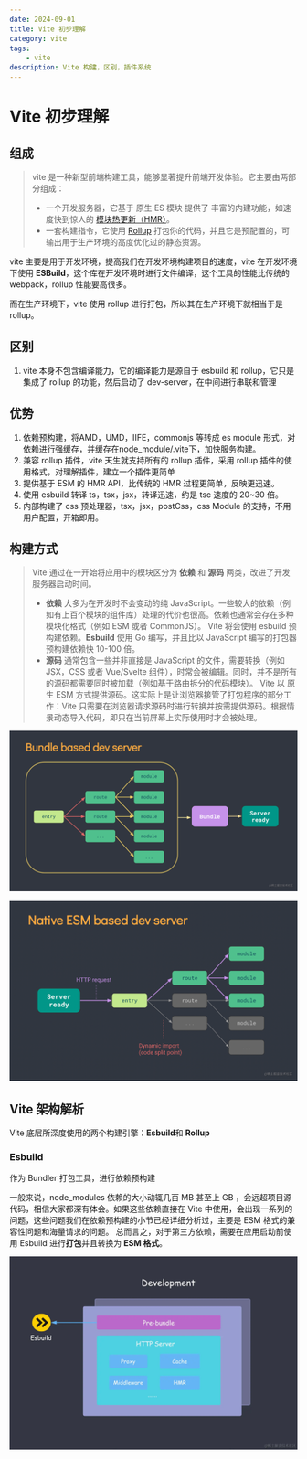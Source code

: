 ```yaml
---
date: 2024-09-01
title: Vite 初步理解
category: vite
tags:
    - vite
description: Vite 构建，区别，插件系统
---
```


# Vite 初步理解

## 组成
> vite 是一种新型前端构建工具，能够显著提升前端开发体验。它主要由两部分组成：
> - 一个开发服务器，它基于 原生 ES 模块 提供了 丰富的内建功能，如速度快到惊人的 [模块热更新（HMR）](<https://cn.vitejs.dev/guide/features.html#hot-module-replacement/>)。
> - 一套构建指令，它使用 [Rollup](<https://rollupjs.org//>) 打包你的代码，并且它是预配置的，可输出用于生产环境的高度优化过的静态资源。

vite 主要是用于开发环境，提高我们在开发环境构建项目的速度，vite 在开发环境下使用 **ESBuild**，这个库在开发环境时进行文件编译，这个工具的性能比传统的 webpack，rollup 性能要高很多。

而在生产环境下，vite 使用 rollup 进行打包，所以其在生产环境下就相当于是 rollup。

## 区别
1. vite 本身不包含编译能力，它的编译能力是源自于 esbuild 和 rollup，它只是集成了 rollup 的功能，然后启动了 dev-server，在中间进行串联和管理

## 优势
1. 依赖预构建，将AMD，UMD，IIFE，commonjs 等转成 es module 形式，对依赖进行强缓存，并缓存在node_module/.vite下，加快服务构建。
2. 兼容 rollup 插件，vite 天生就支持所有的 rollup 插件，采用 rollup 插件的使用格式，对理解插件，建立一个插件更简单
3. 提供基于 ESM 的 HMR API，比传统的 HMR 过程更简单，反映更迅速。
4. 使用 esbuild 转译 ts，tsx，jsx，转译迅速，约是 tsc 速度的 20~30 倍。
5. 内部构建了 css 预处理器，tsx，jsx，postCss，css Module 的支持，不用用户配置，开箱即用。

## 构建方式
> Vite 通过在一开始将应用中的模块区分为 **依赖** 和 **源码** 两类，改进了开发服务器启动时间。
> - **依赖** 大多为在开发时不会变动的纯 JavaScript。一些较大的依赖（例如有上百个模块的组件库）处理的代价也很高。依赖也通常会存在多种模块化格式（例如 ESM 或者 CommonJS）。 Vite 将会使用 esbuild 预构建依赖。**Esbuild** 使用 Go 编写，并且比以 JavaScript 编写的打包器预构建依赖快 10-100 倍。
> - **源码** 通常包含一些并非直接是 JavaScript 的文件，需要转换（例如 JSX，CSS 或者 Vue/Svelte 组件），时常会被编辑。同时，并不是所有的源码都需要同时被加载（例如基于路由拆分的代码模块）。 Vite 以 原生 ESM 方式提供源码。这实际上是让浏览器接管了打包程序的部分工作：Vite 只需要在浏览器请求源码时进行转换并按需提供源码。根据情景动态导入代码，即只在当前屏幕上实际使用时才会被处理。


![An image](../pic/bundle.image)

![An image](../pic/native-ems.image)

## Vite 架构解析

Vite 底层所深度使用的两个构建引擎：**Esbuild**和 **Rollup**

### Esbuild

作为 Bundler 打包工具，进行依赖预构建

一般来说，node_modules 依赖的大小动辄几百 MB 甚至上 GB ，会远超项目源代码，相信大家都深有体会。如果这些依赖直接在 Vite 中使用，会出现一系列的问题，这些问题我们在依赖预构建的小节已经详细分析过，主要是 ESM 格式的兼容性问题和海量请求的问题。 总而言之，对于第三方依赖，需要在应用启动前使用 Esbuild 进行**打包**并且转换为 **ESM 格式**。

![An image](../pic/esbuild.awebp)

